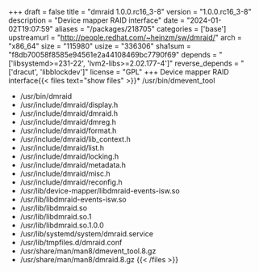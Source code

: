 +++
draft = false
title = "dmraid 1.0.0.rc16_3-8"
version = "1.0.0.rc16_3-8"
description = "Device mapper RAID interface"
date = "2024-01-02T19:07:59"
aliases = "/packages/218705"
categories = ['base']
upstreamurl = "http://people.redhat.com/~heinzm/sw/dmraid/"
arch = "x86_64"
size = "115980"
usize = "336306"
sha1sum = "f8db70058f8585e94561e2a44108469bc7790f69"
depends = "['libsystemd>=231-22', 'lvm2-libs>=2.02.177-4']"
reverse_depends = "['dracut', 'libblockdev']"
license = "GPL"
+++
Device mapper RAID interface{{< files text="show files" >}}* /usr/bin/dmevent_tool
* /usr/bin/dmraid
* /usr/include/dmraid/display.h
* /usr/include/dmraid/dmraid.h
* /usr/include/dmraid/dmreg.h
* /usr/include/dmraid/format.h
* /usr/include/dmraid/lib_context.h
* /usr/include/dmraid/list.h
* /usr/include/dmraid/locking.h
* /usr/include/dmraid/metadata.h
* /usr/include/dmraid/misc.h
* /usr/include/dmraid/reconfig.h
* /usr/lib/device-mapper/libdmraid-events-isw.so
* /usr/lib/libdmraid-events-isw.so
* /usr/lib/libdmraid.so
* /usr/lib/libdmraid.so.1
* /usr/lib/libdmraid.so.1.0.0
* /usr/lib/systemd/system/dmraid.service
* /usr/lib/tmpfiles.d/dmraid.conf
* /usr/share/man/man8/dmevent_tool.8.gz
* /usr/share/man/man8/dmraid.8.gz
{{< /files >}}